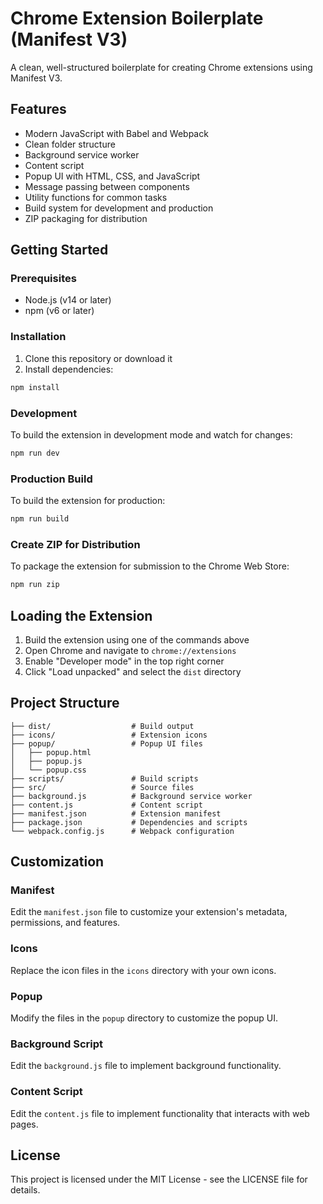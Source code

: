 # Chrome Extension Boilerplate (Manifest V3)

A clean, well-structured boilerplate for creating Chrome extensions using Manifest V3.

## Features

- Modern JavaScript with Babel and Webpack
- Clean folder structure
- Background service worker
- Content script
- Popup UI with HTML, CSS, and JavaScript
- Message passing between components
- Utility functions for common tasks
- Build system for development and production
- ZIP packaging for distribution

## Getting Started

### Prerequisites

- Node.js (v14 or later)
- npm (v6 or later)

### Installation

1. Clone this repository or download it
2. Install dependencies:

```bash
npm install
```

### Development

To build the extension in development mode and watch for changes:

```bash
npm run dev
```

### Production Build

To build the extension for production:

```bash
npm run build
```

### Create ZIP for Distribution

To package the extension for submission to the Chrome Web Store:

```bash
npm run zip
```

## Loading the Extension

1. Build the extension using one of the commands above
2. Open Chrome and navigate to `chrome://extensions`
3. Enable "Developer mode" in the top right corner
4. Click "Load unpacked" and select the `dist` directory

## Project Structure

```
├── dist/                  # Build output
├── icons/                 # Extension icons
├── popup/                 # Popup UI files
│   ├── popup.html
│   ├── popup.js
│   └── popup.css
├── scripts/               # Build scripts
├── src/                   # Source files
├── background.js          # Background service worker
├── content.js             # Content script
├── manifest.json          # Extension manifest
├── package.json           # Dependencies and scripts
└── webpack.config.js      # Webpack configuration
```

## Customization

### Manifest

Edit the `manifest.json` file to customize your extension's metadata, permissions, and features.

### Icons

Replace the icon files in the `icons` directory with your own icons.

### Popup

Modify the files in the `popup` directory to customize the popup UI.

### Background Script

Edit the `background.js` file to implement background functionality.

### Content Script

Edit the `content.js` file to implement functionality that interacts with web pages.

## License

This project is licensed under the MIT License - see the LICENSE file for details. 